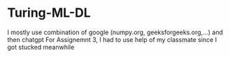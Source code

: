 # Turing-ML-DL
I mostly use combination of google (numpy.org, geeksforgeeks.org,...) and then chatgpt
For Assignemnt 3, I had to use help of my classmate since I got stucked meanwhile
